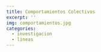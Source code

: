 ```yaml
---
title: Comportamientos Colectivos
excerpt: ''
img: comportamientos.jpg
categories:
  - investigacion
  - lineas
---
```

